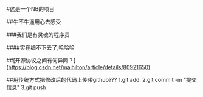 #这是一个NB的项目

##牛不牛逼用心去感受

###我们是有灵魂的程序员

####实在编不下去了,哈哈哈

##[开源协议之间有何异同？]
(https://blog.csdn.net/maihilton/article/details/80921650)

##用传统方式把修改后的代码上传带github???
1.git add.
2.git commit -m "提交信息"
3.git push
